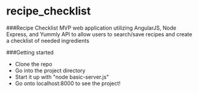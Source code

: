 # recipe_checklist
###Recipe Checklist
MVP web application utilizing AngularJS, Node Express, and Yummly API to allow users to search/save recipes and create a checklist of needed ingredients

###Getting started
* Clone the repo 
* Go into the project directory
* Start it up with "node basic-server.js"
* Go onto localhost:8000 to see the project!

